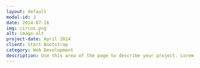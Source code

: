 ```yaml
---
layout: default
modal-id: 3
date: 2014-07-16
img: circus.png
alt: image-alt
project-date: April 2014
client: Start Bootstrap
category: Web Development
description: Use this area of the page to describe your project. Lorem ipsum dolor sit amet, consectetur adipisicing elit. Mollitia neque assumenda ipsam nihil, molestias magnam, recusandae quos quis inventore quisquam velit asperiores, vitae? Reprehenderit soluta, eos quod consequuntur itaque. Nam.                             ㅇ론ㅇ럭ㄹㄴㅇ                       ㅇ나ㅣ하ㅗㄴ귷                       ㅇ놀ㄴㅇㅍㅎ
---
```

